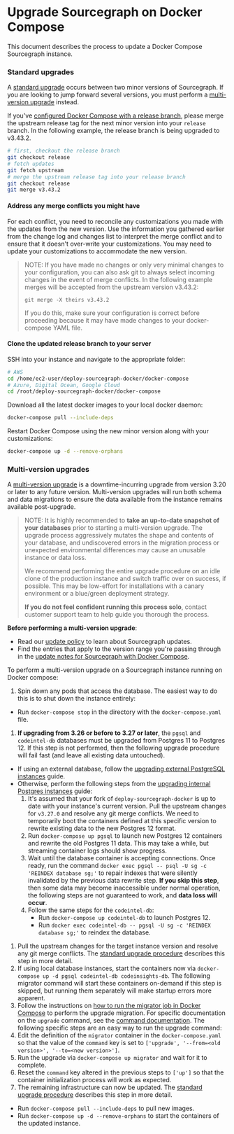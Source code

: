 # Upgrade Sourcegraph on Docker Compose

This document describes the process to update a Docker Compose Sourcegraph instance.

### Standard upgrades

A [standard upgrade](../../updates/index.md#standard-upgrades) occurs between two minor versions of Sourcegraph. If you are looking to jump forward several versions, you must perform a [multi-version upgrade](#multi-version-upgrades) instead.

If you've [configured Docker Compose with a release branch](index.md#step-1-prepare-the-deployment-repository), please merge the upstream release tag for the next minor version into your `release` branch. In the following example, the release branch is being upgraded to v3.43.2.

```bash
# first, checkout the release branch
git checkout release
# fetch updates
git fetch upstream
# merge the upstream release tag into your release branch
git checkout release
git merge v3.43.2
```

#### Address any merge conflicts you might have

For each conflict, you need to reconcile any customizations you made with the updates from the new version. Use the information you gathered earlier from the change log and changes list to interpret the merge conflict and to ensure that it doesn't over-write your customizations. You may need to update your customizations to accommodate the new version. 

> NOTE: If you have made no changes or only very minimal changes to your configuration, you can also ask git to always select incoming changes in the event of merge conflicts. In the following example merges will be accepted from the upstream version v3.43.2:
>
> `git merge -X theirs v3.43.2`
>
> If you do this, make sure your configuration is correct before proceeding because it may have made changes to your docker-compose YAML file.

#### Clone the updated release branch to your server

SSH into your instance and navigate to the appropriate folder:  

```bash
# AWS
cd /home/ec2-user/deploy-sourcegraph-docker/docker-compose
# Azure, Digital Ocean, Google Cloud
cd /root/deploy-sourcegraph-docker/docker-compose
```

Download all the latest docker images to your local docker daemon:

```bash
docker-compose pull --include-deps
```

Restart Docker Compose using the new minor version along with your customizations:

```bash
docker-compose up -d --remove-orphans
```

### Multi-version upgrades

A [multi-version upgrade](../../updates/index.md#multi-version-upgrades) is a downtime-incurring upgrade from version 3.20 or later to any future version. Multi-version upgrades will run both schema and data migrations to ensure the data available from the instance remains available post-upgrade.

> NOTE: It is highly recommended to **take an up-to-date snapshot of your databases** prior to starting a multi-version upgrade. The upgrade process aggressively mutates the shape and contents of your database, and undiscovered errors in the migration process or unexpected environmental differences may cause an unusable instance or data loss.
>
> We recommend performing the entire upgrade procedure on an idle clone of the production instance and switch traffic over on success, if possible. This may be low-effort for installations with a canary environment or a blue/green deployment strategy.
>
> **If you do not feel confident running this process solo**, contact customer support team to help guide you thorough the process.

**Before performing a multi-version upgrade**:
 
- Read our [update policy](../../updates/index.md#update-policy) to learn about Sourcegraph updates.
- Find the entries that apply to the version range you're passing through in the [update notes for Sourcegraph with Docker Compose](../../updates/docker_compose.md#multi-version-upgrade-procedure).

To perform a multi-version upgrade on a Sourcegraph instance running on Docker compose:

1. Spin down any pods that access the database. The easiest way to do this is to shut down the instance entirely:
  - Run `docker-compose stop` in the directory with the `docker-compose.yaml` file.
1. **If upgrading from 3.26 or before to 3.27 or later**, the `pgsql` and `codeintel-db` databases must be upgraded from Postgres 11 to Postgres 12. If this step is not performed, then the following upgrade procedure will fail fast (and leave all existing data untouched).
  - If using an external database, follow the [upgrading external PostgreSQL instances](../../postgres.md#upgrading-external-postgresql-instances) guide.
  - Otherwise, perform the following steps from the [upgrading internal Postgres instances](../../postgres.md#upgrading-internal-postgresql-instances) guide:
      1. It's assumed that your fork of `deploy-sourcegraph-docker` is up to date with your instance's current version. Pull the upstream changes for `v3.27.0` and resolve any git merge conflicts. We need to temporarily boot the containers defined at this specific version to rewrite existing data to the new Postgres 12 format.
      1. Run `docker-compose up pgsql` to launch new Postgres 12 containers and rewrite the old Postgres 11 data. This may take a while, but streaming container logs should show progress.
      1. Wait until the database container is accepting connections. Once ready, run the command `docker exec pgsql -- psql -U sg -c 'REINDEX database sg;'` to repair indexes that were silently invalidated by the previous data rewrite step. **If you skip this step**, then some data may become inaccessible under normal operation, the following steps are not guaranteed to work, and **data loss will occur**.
      1. Follow the same steps for the `codeintel-db`:
          - Run `docker-compose up codeintel-db` to launch Postgres 12.
          - Run `docker exec codeintel-db -- pgsql -U sg -c 'REINDEX database sg;'` to reindex the database.
1. Pull the upstream changes for the target instance version and resolve any git merge conflicts. The [standard upgrade procedure](#standard-upgrades) describes this step in more detail.
1. If using local database instances, start the containers now via `docker-compose up -d pgsql codeintel-db codeinsights-db`. The following migrator command will start these containers on-demand if this step is skipped, but running them separately will make startup errors more apparent.
1. Follow the instructions on [how to run the migrator job in Docker Compose](../../how-to/manual_database_migrations.md#docker--docker-compose) to perform the upgrade migration. For specific documentation on the `upgrade` command, see the [command documentation](../../how-to/manual_database_migrations.md#upgrade). The following specific steps are an easy way to run the upgrade command:
  1. Edit the definition of the `migrator` container in the `docker-compose.yaml` so that the value of the `command` key is set to `['upgrade', '--from=<old version>', '--to=<new version>']`.
  1. Run the upgrade via `docker-compose up migrator` and wait for it to complete.
  1. Reset the `command` key altered in the previous steps to `['up']` so that the container initialization process will work as expected.
1. The remaining infrastructure can now be updated. The [standard upgrade procedure](#standard-upgrades) describes this step in more detail.
  - Run `docker-compose pull --include-deps` to pull new images.
  - Run `docker-compose up -d --remove-orphans` to start the containers of the updated instance.
